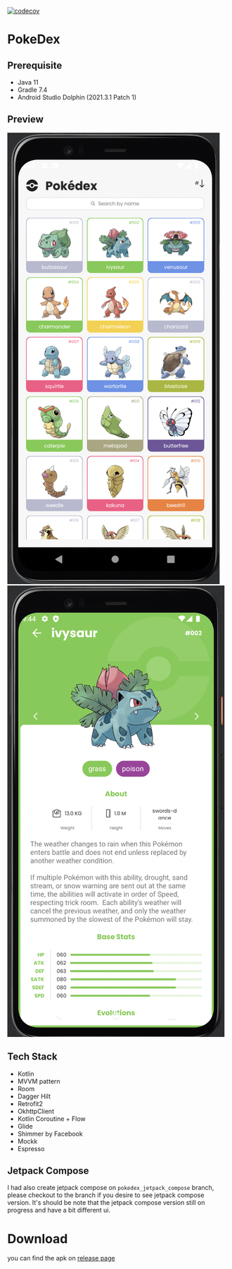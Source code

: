 [![codecov](https://codecov.io/github/bayazidsustami/PokeDex/branch/main/graph/badge.svg?token=BY21VQCAUX)](https://codecov.io/github/bayazidsustami/PokeDex)
# PokeDex
## Prerequisite
- Java 11
- Gradle 7.4
- Android Studio Dolphin (2021.3.1 Patch 1)

## Preview
![alt Homepage](https://github.com/bayazidsustami/PokeDex/blob/main/screenshoot/pokedex-home.png)
![alt Homepage](https://github.com/bayazidsustami/PokeDex/blob/main/screenshoot/pokedex-detail.png)

## Tech Stack
- Kotlin
- MVVM pattern
- Room
- Dagger Hilt
- Retrofit2
- OkhttpClient
- Kotlin Coroutine + Flow
- Glide
- Shimmer by Facebook
- Mockk
- Espresso

## Jetpack Compose
I had also create jetpack compose on `pokedex_jetpack_compose` branch, please checkout to the branch if you desire to see jetpack compose version. It's should be note that the jetpack compose version still on progress and have a bit different ui.

# Download
you can find the apk on [release page](https://github.com/bayazidsustami/PokeDex/releases/tag/v1.0.0)
